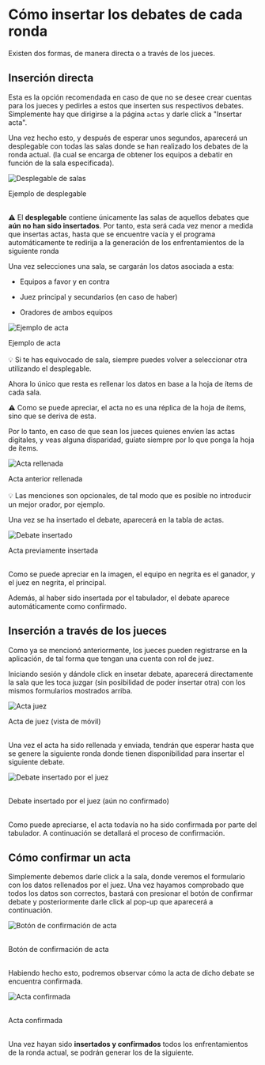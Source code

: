 # Cómo insertar los debates de cada ronda

Existen dos formas, de manera directa o a través de los jueces.

## Inserción directa

Esta es la opción recomendada en caso de que no se desee crear cuentas para los jueces y pedirles a estos que inserten sus respectivos debates. Simplemente hay que dirigirse a la página `actas` y darle click a "Insertar acta".

Una vez hecho esto, y después de esperar unos segundos, aparecerá un desplegable con todas las salas donde se han realizado los debates de la ronda actual. (la cual se encarga de obtener los equipos a debatir en función de la sala especificada).

<div class="centered-image">

![Desplegable de salas](_images/desplegable_salas.png)

</div>

<div class="caption"> Ejemplo de desplegable </div>

<br>


<div class="warning">

⚠️ El **desplegable** contiene únicamente las salas de aquellos debates que **aún no han sido insertados**. Por tanto, esta será cada vez menor a medida que insertas actas, hasta que se encuentre vacía y el programa automáticamente te redirija a la generación de los enfrentamientos de la siguiente ronda


</div>

Una vez selecciones una sala, se cargarán los datos asociada a esta:

* Equipos a favor y en contra

* Juez principal y secundarios (en caso de haber)

* Oradores de ambos equipos

![Ejemplo de acta](_images/acta.png)

<div class="caption">Ejemplo de acta</div>

<br>

<div class="tip">
💡
Si te has equivocado de sala, siempre puedes volver a seleccionar otra utilizando el desplegable.

</div>


Ahora lo único que resta es rellenar los datos en base a la hoja de ítems de cada sala.

<div class="warning">

⚠️ Como se puede apreciar, el acta no es una réplica de la hoja de ítems, sino que se deriva de esta.

Por lo tanto, en caso de que sean los jueces quienes envíen las actas digitales, y veas alguna disparidad, guíate siempre por lo que ponga la hoja de ítems.


</div>

![Acta rellenada](_images/acta_rellenada.png)

<div class="caption">Acta anterior rellenada</div>

<br>

<div class="tip">
💡
Las menciones son opcionales, de tal modo que es posible no introducir un mejor orador, por ejemplo.

</div>

Una vez se ha insertado el debate, aparecerá en la tabla de actas.

![Debate insertado](_images/fila_acta.png)

<div class="caption">Acta previamente insertada</div>

<br>

Como se puede apreciar en la imagen, el equipo en negrita es el ganador, y el juez en negrita, el principal.

Además, al haber sido insertada por el tabulador, el debate aparece automáticamente como confirmado.

## Inserción a través de los jueces

Como ya se mencionó anteriormente, los jueces pueden registrarse en la aplicación, de tal forma que tengan una cuenta con rol de juez.

Iniciando sesión y dándole click en insetar debate, aparecerá directamente la sala que les toca juzgar (sin posibilidad de poder insertar otra) con los mismos formularios mostrados arriba.

<div class="centered-image">

![Acta juez](_images/acta_juez.png)

</div>

<div class="caption">Acta de juez (vista de móvil)</div>

<br>

Una vez el acta ha sido rellenada y enviada, tendrán que esperar hasta que se genere la siguiente ronda donde tienen disponibilidad para insertar el siguiente debate.


<div class="centered-image">

![Debate insertado por el juez](_images/fila_acta_juez.png)

</div>

<br>

<div class="caption">Debate insertado por el juez (aún no confirmado)</div>

<br>

Como puede apreciarse, el acta todavía no ha sido confirmada por parte del tabulador. A continuación se detallará el proceso de confirmación.

## Cómo confirmar un acta

Simplemente debemos darle click a la sala, donde veremos el formulario con los datos rellenados por el juez. Una vez hayamos comprobado que todos los datos son correctos, bastará con presionar el botón de confirmar debate y posteriormente darle click al pop-up que aparecerá a continuación.


![Botón de confirmación de acta](_images/confirmar_acta.png)

</div>

<br>

<div class="caption">Botón de confirmación de acta</div>

<br>

Habiendo hecho esto, podremos observar cómo la acta de dicho debate se encuentra confirmada.

![Acta confirmada](_images/acta_confirmada.png)

</div>

<br>

<div class="caption">Acta confirmada</div>

<br>

Una vez hayan sido **insertados y confirmados** todos los enfrentamientos de la ronda actual, se podrán generar los de la siguiente.